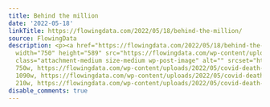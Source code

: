 ```yaml
---
title: Behind the million
date: '2022-05-18'
linkTitle: https://flowingdata.com/2022/05/18/behind-the-million/
source: FlowingData
description: <p><a href="https://flowingdata.com/2022/05/18/behind-the-million/"><img
  width="750" height="589" src="https://flowingdata.com/wp-content/uploads/2022/05/covid-death-1-million-750x589.png"
  class="attachment-medium size-medium wp-post-image" alt="" srcset="https://flowingdata.com/wp-content/uploads/2022/05/covid-death-1-million-750x589.png
  750w, https://flowingdata.com/wp-content/uploads/2022/05/covid-death-1-million-1090x856.png
  1090w, https://flowingdata.com/wp-content/uploads/2022/05/covid-death-1-million-210x165.png
  210w, https://flowingdata.com/wp-content/uploads/2022/05/covid-death-1-mill ...
disable_comments: true
---
```

<p><a href="https://flowingdata.com/2022/05/18/behind-the-million/"><img width="750" height="589" src="https://flowingdata.com/wp-content/uploads/2022/05/covid-death-1-million-750x589.png" class="attachment-medium size-medium wp-post-image" alt="" srcset="https://flowingdata.com/wp-content/uploads/2022/05/covid-death-1-million-750x589.png 750w, https://flowingdata.com/wp-content/uploads/2022/05/covid-death-1-million-1090x856.png 1090w, https://flowingdata.com/wp-content/uploads/2022/05/covid-death-1-million-210x165.png 210w, https://flowingdata.com/wp-content/uploads/2022/05/covid-death-1-mill ...